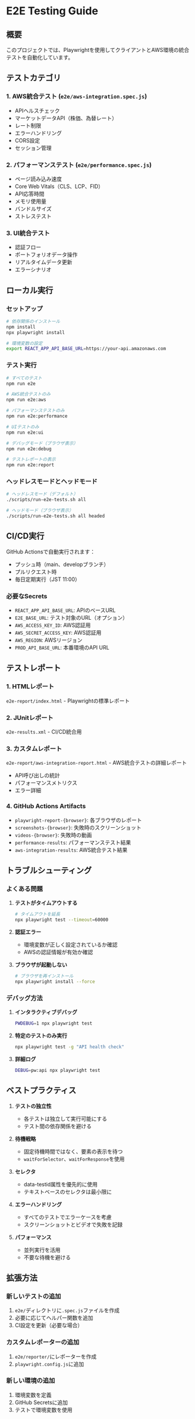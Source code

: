 # E2E Testing Guide

## 概要

このプロジェクトでは、Playwrightを使用してクライアントとAWS環境の統合テストを自動化しています。

## テストカテゴリ

### 1. AWS統合テスト (`e2e/aws-integration.spec.js`)
- APIヘルスチェック
- マーケットデータAPI（株価、為替レート）
- レート制限
- エラーハンドリング
- CORS設定
- セッション管理

### 2. パフォーマンステスト (`e2e/performance.spec.js`)
- ページ読み込み速度
- Core Web Vitals（CLS、LCP、FID）
- API応答時間
- メモリ使用量
- バンドルサイズ
- ストレステスト

### 3. UI統合テスト
- 認証フロー
- ポートフォリオデータ操作
- リアルタイムデータ更新
- エラーシナリオ

## ローカル実行

### セットアップ
```bash
# 依存関係のインストール
npm install
npx playwright install

# 環境変数の設定
export REACT_APP_API_BASE_URL=https://your-api.amazonaws.com
```

### テスト実行
```bash
# すべてのテスト
npm run e2e

# AWS統合テストのみ
npm run e2e:aws

# パフォーマンステストのみ
npm run e2e:performance

# UIテストのみ
npm run e2e:ui

# デバッグモード（ブラウザ表示）
npm run e2e:debug

# テストレポートの表示
npm run e2e:report
```

### ヘッドレスモードとヘッドモード
```bash
# ヘッドレスモード（デフォルト）
./scripts/run-e2e-tests.sh all

# ヘッドモード（ブラウザ表示）
./scripts/run-e2e-tests.sh all headed
```

## CI/CD実行

GitHub Actionsで自動実行されます：
- プッシュ時（main、developブランチ）
- プルリクエスト時
- 毎日定期実行（JST 11:00）

### 必要なSecrets
- `REACT_APP_API_BASE_URL`: APIのベースURL
- `E2E_BASE_URL`: テスト対象のURL（オプション）
- `AWS_ACCESS_KEY_ID`: AWS認証用
- `AWS_SECRET_ACCESS_KEY`: AWS認証用
- `AWS_REGION`: AWSリージョン
- `PROD_API_BASE_URL`: 本番環境のAPI URL

## テストレポート

### 1. HTMLレポート
`e2e-report/index.html` - Playwrightの標準レポート

### 2. JUnitレポート
`e2e-results.xml` - CI/CD統合用

### 3. カスタムレポート
`e2e-report/aws-integration-report.html` - AWS統合テストの詳細レポート
- API呼び出しの統計
- パフォーマンスメトリクス
- エラー詳細

### 4. GitHub Actions Artifacts
- `playwright-report-{browser}`: 各ブラウザのレポート
- `screenshots-{browser}`: 失敗時のスクリーンショット
- `videos-{browser}`: 失敗時の動画
- `performance-results`: パフォーマンステスト結果
- `aws-integration-results`: AWS統合テスト結果

## トラブルシューティング

### よくある問題

1. **テストがタイムアウトする**
   ```bash
   # タイムアウトを延長
   npx playwright test --timeout=60000
   ```

2. **認証エラー**
   - 環境変数が正しく設定されているか確認
   - AWSの認証情報が有効か確認

3. **ブラウザが起動しない**
   ```bash
   # ブラウザを再インストール
   npx playwright install --force
   ```

### デバッグ方法

1. **インタラクティブデバッグ**
   ```bash
   PWDEBUG=1 npx playwright test
   ```

2. **特定のテストのみ実行**
   ```bash
   npx playwright test -g "API health check"
   ```

3. **詳細ログ**
   ```bash
   DEBUG=pw:api npx playwright test
   ```

## ベストプラクティス

1. **テストの独立性**
   - 各テストは独立して実行可能にする
   - テスト間の依存関係を避ける

2. **待機戦略**
   - 固定待機時間ではなく、要素の表示を待つ
   - `waitForSelector`、`waitForResponse`を使用

3. **セレクタ**
   - data-testid属性を優先的に使用
   - テキストベースのセレクタは最小限に

4. **エラーハンドリング**
   - すべてのテストでエラーケースを考慮
   - スクリーンショットとビデオで失敗を記録

5. **パフォーマンス**
   - 並列実行を活用
   - 不要な待機を避ける

## 拡張方法

### 新しいテストの追加
1. `e2e/`ディレクトリに`.spec.js`ファイルを作成
2. 必要に応じてヘルパー関数を追加
3. CI設定を更新（必要な場合）

### カスタムレポーターの追加
1. `e2e/reporter/`にレポーターを作成
2. `playwright.config.js`に追加

### 新しい環境の追加
1. 環境変数を定義
2. GitHub Secretsに追加
3. テストで環境変数を使用